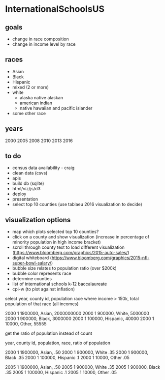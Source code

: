 # InternationalSchoolsUS

## goals
- change in race composition
- change in income level by race

## races
- Asian
- Black
- Hispanic
- mixed (2 or more)
- white
	- alaska native alaskan
	- american indian
	- native hawaiian and pacific islander
- some other race

## years
2000
2005
2008
2010
2013
2016

## to do 
- census data availability - craig
- clean data (csvs)
- apis
- build db (sqlite)
- html/viz/js/d3
- deploy
- presentation
- select top 10 counties (use tablaeu 2016 visualization to decide)


## visualization options
- map which plots selected top 10 counties?
- click on a county and show visualization (increase in percentage of minority population in high income bracket)
- scroll through county text to load different visualization  (https://www.bloomberg.com/graphics/2015-auto-sales/)
- digital whiteboard (https://www.bloomberg.com/graphics/2015-nfl-super-bowl-salary/)
- bubble size relates to population ratio (over $200k)
- bubble color represents race
- determine counties
- list of international schools k-12 baccalaureate
- cpi-w (to plot against inflation)

select year, county id, population race where income > 150k, total population of that race (all incomes)

2000  1   1900000,    Asian, 	2000000000
2000  1    900000,    White,	5000000
2000  1    900000,    Black,	3000000
2000  1    100000,    Hispanic,	40000
2000  1     10000,    Other,	55555

get the ratio of population instead of count

year, county id, population, race, ratio of population

2000  1   1900000,    Asian,   .50
2000  1    900000,    White    .35
2000  1    900000,    Black    .35
2000  1    100000,    Hispanic .1
2000  1     10000,    Other    .05

2005  1   1900000,    Asian,   .50
2005  1    900000,    White    .35
2005  1    900000,    Black    .35
2005  1    100000,    Hispanic .1
2005  1     10000,    Other    .05






